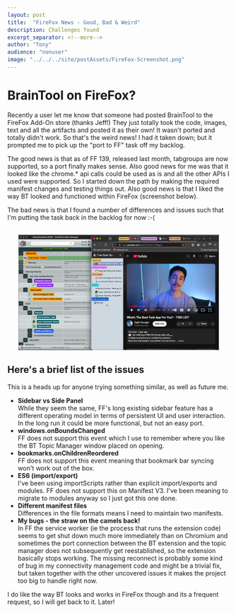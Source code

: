 ```yaml
---
layout: post
title:  "FireFox News - Good, Bad & Weird"
description: Challenges found 
excerpt_separator: <!--more-->
author: "Tony"
audience: "nonuser"
image: "../../../site/postAssets/FireFox-Screenshot.png"
---
```

# BrainTool on FireFox?
Recently a user let me know that someone had posted BrainTool to the FireFox Add-On store (thanks Jeff!) They just totally took the code, images, text and all the artifacts and posted it as their own! It wasn't ported and totally didn't work. So that's the weird news! I had it taken down; but it prompted me to pick up the "port to FF" task off my backlog.
<!--more-->

The good news is that as of FF 139, released last month, tabgroups are now supported, so a port finally makes sense. Also good news for me was that it looked like the chrome.* api calls could be used as is and all the other APIs I used were supported. So I started down the path by making the required manifest changes and testing things out. Also good news is that I liked the way BT looked and functioned within FireFox (screenshot below).

The bad news is that I found a number of differences and issues such that I'm putting the task back in the backlog for now :-(

<br/><img src="/site/postAssets/FireFox-Screenshot.png" alt="Buddy points" style="width: 90%; padding-left: 5%">
## Here's a brief list of the issues
This is a heads up for anyone trying something similar, as well as future me.

- **Sidebar vs Side Panel**<br/>
While they seem the same, FF's long existing sidebar feature has a different operating model in terms of persistent UI and user interaction. In the long run it could be more functional, but not an easy port. 
- **windows.onBoundsChanged**<br/>
FF does not support this event which I use to remember where you like the BT Topic Manager window placed on opening.
- **bookmarks.onChildrenReordered**<br/>
FF does not support this event meaning that bookmark bar syncing won't work out of the box.
- **ES6 (import/export)** <br/>
I've been using importScripts rather than explicit import/exports and modules. FF does not support this on Manifest V3. I've been meaning to migrate to modules anyway so I just got this one done.
- **Different manifest files**<br/>
Differences in the file formats means I need to maintain two manifests.
- **My bugs - the straw on the camels back!**<br/>
In FF the service worker (ie the process that runs the extension code) seems to get shut down much more immediately than on Chromium and sometimes the port connection between the BT extension and the topic manager does not subsequently get reestablished, so the extension basically stops working. The missing reconnect is probably some kind of bug in my connectivity management code and might be a trivial fix, but taken together with the other uncovered issues it makes the project too big to handle right now. 

I do like the way BT looks and works in FireFox though and its a frequent request, so I will get back to it. Later!


